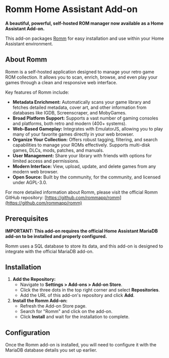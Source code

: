 # Romm Home Assistant Add-on

**A beautiful, powerful, self-hosted ROM manager now available as a Home Assistant Add-on.**

This add-on packages [Romm](https://github.com/rommapp/romm) for easy installation and use within your Home Assistant environment.

## About Romm

Romm is a self-hosted application designed to manage your retro game ROM collection. It allows you to scan, enrich, browse, and even play your games through a clean and responsive web interface.

Key features of Romm include:

* **Metadata Enrichment:** Automatically scans your game library and fetches detailed metadata, cover art, and other information from databases like IGDB, Screenscraper, and MobyGames.
* **Broad Platform Support:** Supports a vast number of gaming consoles and platforms, both retro and modern (400+ systems).
* **Web-Based Gameplay:** Integrates with EmulatorJS, allowing you to play many of your favorite games directly in your web browser.
* **Organize Your Collection:** Offers robust tagging, filtering, and search capabilities to manage your ROMs effectively. Supports multi-disk games, DLCs, mods, patches, and manuals.
* **User Management:** Share your library with friends with options for limited access and permissions.
* **Modern Interface:** View, upload, update, and delete games from any modern web browser.
* **Open Source:** Built by the community, for the community, and licensed under AGPL-3.0.

For more detailed information about Romm, please visit the official Romm GitHub repository: [https://github.com/rommapp/romm](https://github.com/rommapp/romm)

## Prerequisites

**IMPORTANT: This add-on requires the official Home Assistant MariaDB add-on to be installed and properly configured.**

Romm uses a SQL database to store its data, and this add-on is designed to integrate with the official MariaDB add-on.

## Installation

1.  **Add the Repository:**
    * Navigate to **Settings > Add-ons > Add-on Store**.
    * Click the three dots in the top right corner and select **Repositories**.
    * Add the URL of this add-on's repository and click **Add**.
2.  **Install the Romm Add-on:**
    * Refresh the Add-on Store page.
    * Search for "Romm" and click on the add-on.
    * Click **Install** and wait for the installation to complete.

## Configuration

Once the Romm add-on is installed, you will need to configure it with the MariaDB database details you set up earlier.